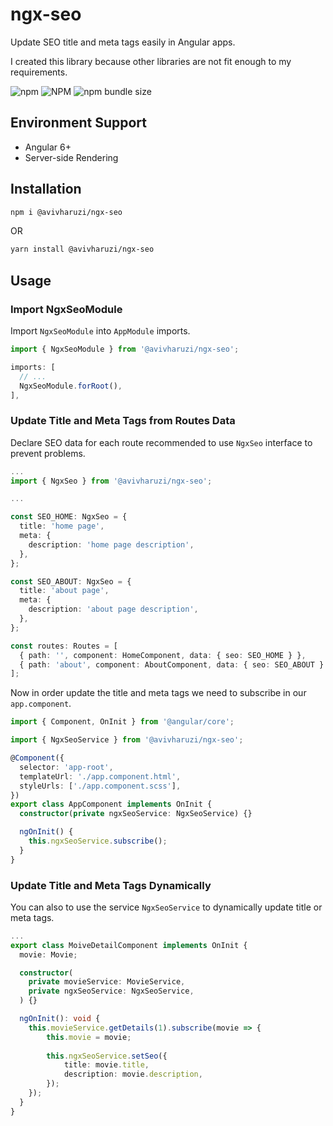 # ngx-seo

Update SEO title and meta tags easily in Angular apps.

I created this library because other libraries are not fit enough to my requirements.

![npm](https://img.shields.io/npm/v/@avivharuzi/ngx-seo) ![NPM](https://img.shields.io/npm/l/@avivharuzi/ngx-seo) ![npm bundle size](https://img.shields.io/bundlephobia/min/@avivharuzi/ngx-seo)

## Environment Support

- Angular 6+
- Server-side Rendering

## Installation

```sh
npm i @avivharuzi/ngx-seo
```

OR

```sh
yarn install @avivharuzi/ngx-seo
```

## Usage

### Import NgxSeoModule

Import `NgxSeoModule` into `AppModule` imports.

```ts
import { NgxSeoModule } from '@avivharuzi/ngx-seo';

imports: [
  // ...
  NgxSeoModule.forRoot(),
],
```

### Update Title and Meta Tags from Routes Data 

Declare SEO data for each route recommended to use `NgxSeo` interface to prevent problems.

```ts
...
import { NgxSeo } from '@avivharuzi/ngx-seo';

...

const SEO_HOME: NgxSeo = {
  title: 'home page',
  meta: {
    description: 'home page description',
  },
};

const SEO_ABOUT: NgxSeo = {
  title: 'about page',
  meta: {
    description: 'about page description',
  },
};

const routes: Routes = [
  { path: '', component: HomeComponent, data: { seo: SEO_HOME } },
  { path: 'about', component: AboutComponent, data: { seo: SEO_ABOUT } },
];
```

Now in order update the title and meta tags we need to subscribe in our `app.component`.

```ts
import { Component, OnInit } from '@angular/core';

import { NgxSeoService } from '@avivharuzi/ngx-seo';

@Component({
  selector: 'app-root',
  templateUrl: './app.component.html',
  styleUrls: ['./app.component.scss'],
})
export class AppComponent implements OnInit {
  constructor(private ngxSeoService: NgxSeoService) {}

  ngOnInit() {
    this.ngxSeoService.subscribe();
  }
}
```

### Update Title and Meta Tags Dynamically

You can also to use the service `NgxSeoService` to dynamically update title or meta tags.

```ts
...
export class MoiveDetailComponent implements OnInit {
  movie: Movie;

  constructor(
    private movieService: MovieService,
    private ngxSeoService: NgxSeoService,
  ) {}

  ngOnInit(): void {
    this.movieService.getDetails(1).subscribe(movie => {
        this.movie = movie;
        
        this.ngxSeoService.setSeo({
            title: movie.title,
            description: movie.description,
        });
    });
  }
}
```
